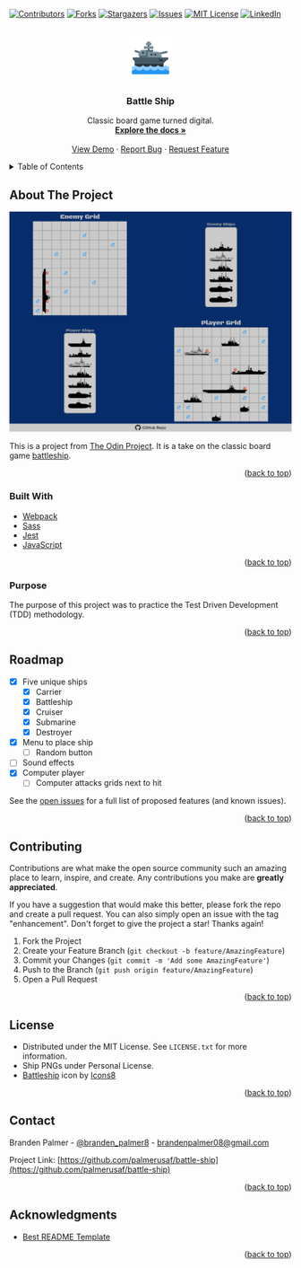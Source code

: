 <div id="top"></div>
<!--
*** Thanks for checking out the Best-README-Template. If you have a suggestion
*** that would make this better, please fork the repo and create a pull request
*** or simply open an issue with the tag "enhancement".
*** Don't forget to give the project a star!
*** Thanks again! Now go create something AMAZING! :D
-->

<!-- PROJECT SHIELDS -->
<!--
*** I'm using markdown "reference style" links for readability.
*** Reference links are enclosed in brackets [ ] instead of parentheses ( ).
*** See the bottom of this document for the declaration of the reference variables
*** for contributors-url, forks-url, etc. This is an optional, concise syntax you may use.
*** https://www.markdownguide.org/basic-syntax/#reference-style-links
-->

[![Contributors][contributors-shield]][contributors-url]
[![Forks][forks-shield]][forks-url]
[![Stargazers][stars-shield]][stars-url]
[![Issues][issues-shield]][issues-url]
[![MIT License][license-shield]][license-url]
[![LinkedIn][linkedin-shield]][linkedin-url]

<!-- PROJECT LOGO -->
<br />
<div align="center">
  <a href="https://github.com/palmerusaf/battle-ship">
    <img src="src/imgs/favicon.png" alt="Logo" width="80" height="80">
  </a>

<h3 align="center">Battle Ship</h3>

  <p align="center">
    Classic board game turned digital.
    <br />
    <a href="https://github.com/palmerusaf/battle-ship"><strong>Explore the docs »</strong></a>
    <br />
    <br />
    <a href="https://palmerusaf.github.io/battle-ship">View Demo</a>
    ·
    <a href="https://github.com/palmerusaf/battle-ship/issues">Report Bug</a>
    ·
    <a href="https://github.com/palmerusaf/battle-ship/issues">Request Feature</a>
  </p>
</div>

<!-- TABLE OF CONTENTS -->
<details>
  <summary>Table of Contents</summary>
  <ol>
    <li>
      <a href="#about-the-project">About The Project</a>
      <ul>
        <li><a href="#built-with">Built With</a></li>
        <li><a href="#purpose">Purpose</a></li>
      </ul>
    </li>
    <li><a href="#roadmap">Roadmap</a></li>
    <li><a href="#contributing">Contributing</a></li>
    <li><a href="#license">License</a></li>
    <li><a href="#contact">Contact</a></li>
    <li><a href="#acknowledgments">Acknowledgments</a></li>
  </ol>
</details>

<!-- ABOUT THE PROJECT -->

## About The Project

[![Product Name Screen Shot][product-screenshot]](https://example.com)

This is a project from [The Odin Project](https://www.theodinproject.com/lessons/node-path-javascript-battleship). It is a take on the classic board game [battleship](<https://en.wikipedia.org/wiki/Battleship_(game)>).

<p align="right">(<a href="#top">back to top</a>)</p>

### Built With

- [Webpack](https://webpack.js.org/)
- [Sass](https://sass-lang.com/)
- [Jest](https://jestjs.io/)
- [JavaScript](https://www.javascript.com/)

<p align="right">(<a href="#top">back to top</a>)</p>

### Purpose

The purpose of this project was to practice the Test Driven Development (TDD) methodology.

<p align="right">(<a href="#top">back to top</a>)</p>

<!-- ROADMAP -->

## Roadmap

- [x] Five unique ships
  - [x] Carrier
  - [x] Battleship
  - [x] Cruiser
  - [x] Submarine
  - [x] Destroyer
- [x] Menu to place ship
  - [ ] Random button
- [ ] Sound effects
- [x] Computer player
  - [ ] Computer attacks grids next to hit

See the [open issues](https://github.com/palmerusaf/battle-ship/issues) for a full list of proposed features (and known issues).

<p align="right">(<a href="#top">back to top</a>)</p>

<!-- CONTRIBUTING -->

## Contributing

Contributions are what make the open source community such an amazing place to learn, inspire, and create. Any contributions you make are **greatly appreciated**.

If you have a suggestion that would make this better, please fork the repo and create a pull request. You can also simply open an issue with the tag "enhancement".
Don't forget to give the project a star! Thanks again!

1. Fork the Project
2. Create your Feature Branch (`git checkout -b feature/AmazingFeature`)
3. Commit your Changes (`git commit -m 'Add some AmazingFeature'`)
4. Push to the Branch (`git push origin feature/AmazingFeature`)
5. Open a Pull Request

<p align="right">(<a href="#top">back to top</a>)</p>

<!-- LICENSE -->

## License

- Distributed under the MIT License. See `LICENSE.txt` for more information.
- Ship PNGs under Personal License.
- <a target="_blank" href="https://icons8.com/icon/17887/battleship">Battleship</a> icon by <a target="_blank" href="https://icons8.com">Icons8</a>

<p align="right">(<a href="#top">back to top</a>)</p>

<!-- CONTACT -->

## Contact

Branden Palmer - [@branden_palmer8](https://twitter.com/branden_palmer8) - brandenpalmer08@gmail.com

Project Link: [https://github.com/palmerusaf/battle-ship](https://github.com/palmerusaf/battle-ship)

<p align="right">(<a href="#top">back to top</a>)</p>

<!-- ACKNOWLEDGMENTS -->

## Acknowledgments

- [Best README Template](https://github.com/othneildrew/Best-README-Template)

<p align="right">(<a href="#top">back to top</a>)</p>

<!-- MARKDOWN LINKS & IMAGES -->
<!-- https://www.markdownguide.org/basic-syntax/#reference-style-links -->

[contributors-shield]: https://img.shields.io/github/contributors/palmerusaf/battle-ship.svg?style=for-the-badge
[contributors-url]: https://github.com/palmerusaf/battle-ship/graphs/contributors
[forks-shield]: https://img.shields.io/github/forks/palmerusaf/battle-ship.svg?style=for-the-badge
[forks-url]: https://github.com/palmerusaf/battle-ship/network/members
[stars-shield]: https://img.shields.io/github/stars/palmerusaf/battle-ship.svg?style=for-the-badge
[stars-url]: https://github.com/palmerusaf/battle-ship/stargazers
[issues-shield]: https://img.shields.io/github/issues/palmerusaf/battle-ship.svg?style=for-the-badge
[issues-url]: https://github.com/palmerusaf/battle-ship/issues
[license-shield]: https://img.shields.io/github/license/palmerusaf/battle-ship.svg?style=for-the-badge
[license-url]: https://github.com/palmerusaf/battle-ship/blob/master/LICENSE.txt
[linkedin-shield]: https://img.shields.io/badge/-LinkedIn-black.svg?style=for-the-badge&logo=linkedin&colorB=555
[linkedin-url]: https://linkedin.com/in/branden-palmer-968765120
[product-screenshot]: src/imgs/screen-shot.png
